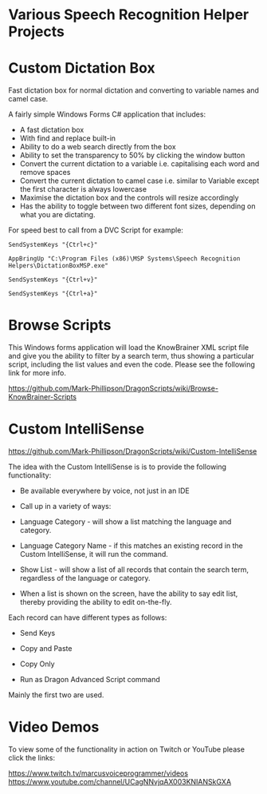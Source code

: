 # Various Speech Recognition Helper Projects

# Custom Dictation Box

Fast dictation box for normal dictation and converting to variable names and camel case.

A fairly simple Windows Forms C# application that includes:

* A fast dictation box
* With find and replace built-in
* Ability to do a web search directly from the box
* Ability to set the transparency to 50% by clicking the window button
* Convert the current dictation to a variable i.e. capitalising each word and remove spaces
* Convert the current dictation to camel case i.e. similar to Variable except the first character is always lowercase
* Maximise the dictation box and the controls will resize accordingly
* Has the ability to toggle between two different font sizes, depending on what you are dictating.

For speed best to call from a DVC Script for example:

`SendSystemKeys "{Ctrl+c}"`

`AppBringUp "C:\Program Files (x86)\MSP Systems\Speech Recognition Helpers\DictationBoxMSP.exe"`  

`SendSystemKeys "{Ctrl+v}"`

`SendSystemKeys "{Ctrl+a}"`

# Browse Scripts

This Windows forms application will load the KnowBrainer XML script file and give you the ability to filter by a search term, thus showing a particular script, including the list values and even the code. Please see the following link for more info.

https://github.com/Mark-Phillipson/DragonScripts/wiki/Browse-KnowBrainer-Scripts  

# Custom IntelliSense

https://github.com/Mark-Phillipson/DragonScripts/wiki/Custom-IntelliSense

The idea with the Custom IntelliSense is is to provide the following functionality:

* Be available everywhere by voice, not just in an IDE

* Call up in a variety of ways:

* Language Category - will show a list matching the language and category.

* Language Category Name - if this matches an existing record in the Custom IntelliSense, it will run the command.


* Show List <SearchTerm> - will show a list of all records that contain the search term, regardless of the language or category.


* When a list is shown on the screen, have the ability to say edit list, thereby providing the ability to edit on-the-fly.

Each record can have different types as follows:


* Send Keys

* Copy and Paste

* Copy Only

* Run as Dragon Advanced Script command

Mainly the first two are used.


# Video Demos

To view some of the functionality in action on Twitch or YouTube please click the links:

https://www.twitch.tv/marcusvoiceprogrammer/videos
https://www.youtube.com/channel/UCagNNvjqAX003KNIANSkGXA
